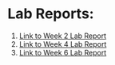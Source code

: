# Lab Reports:

1. [Link to Week 2 Lab Report](https://briifernandez.github.io/cse15l-lab-reports/lab-report-1.html)
2. [Link to Week 4 Lab Report](https://briifernandez.github.io/cse15l-lab-reports/lab-report-2.html)
3. [Link to Week 6 Lab Report](https://briifernandez.github.io/cse15l-lab-reports/lab-report-3-week-6.html)


